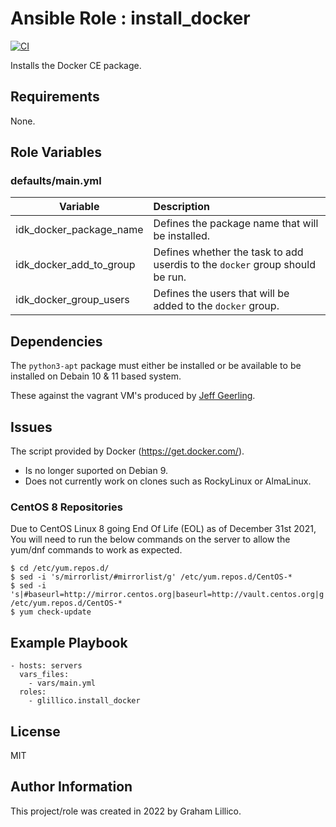 # Ansible Role : install_docker

[![CI](https://github.com/glillico/ansible-role-install_docker/workflows/CI/badge.svg)](https://github.com/glillico/ansible-role-install_docker/actions?query=workflow%3ACI)

Installs the Docker CE package.

## Requirements

None.

## Role Variables

### defaults/main.yml

|Variable|Description|
|---|:---|
|idk_docker_package_name|Defines the package name that will be installed.|
|idk_docker_add_to_group|Defines whether the task to add userdis to the `docker` group should be run.|
|idk_docker_group_users|Defines the users that will be added to the `docker` group.|

## Dependencies

The `python3-apt` package must either be installed or be available to be installed on Debain 10 & 11 based system.

These against the vagrant VM's produced by [Jeff Geerling](https://app.vagrantup.com/geerlingguy/).

## Issues

The script provided by Docker (https://get.docker.com/).

- Is no longer suported on Debian 9.
- Does not currently work on clones such as RockyLinux or AlmaLinux.

### CentOS 8 Repositories

Due to CentOS Linux 8 going End Of Life (EOL) as of December 31st 2021, You will need to run the below commands on the server to allow the yum/dnf commands to work as expected.

```
$ cd /etc/yum.repos.d/
$ sed -i 's/mirrorlist/#mirrorlist/g' /etc/yum.repos.d/CentOS-*
$ sed -i 's|#baseurl=http://mirror.centos.org|baseurl=http://vault.centos.org|g' /etc/yum.repos.d/CentOS-*
$ yum check-update
```

## Example Playbook

    - hosts: servers
      vars_files:
        - vars/main.yml
      roles:
        - glillico.install_docker

## License

MIT

## Author Information

This project/role was created in 2022 by Graham Lillico.
